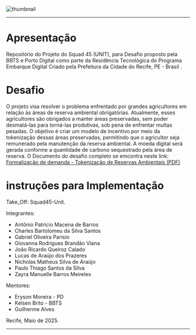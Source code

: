 ![thumbnail](https://recifevirado.recife.pe.gov.br/wp-content/uploads/2021/10/logo-embarque-digital-1.png)




---
# Apresentação
Repositório do Projeto do Squad 45 (UNIT), para Desafio proposto pela BBTS e Porto Digital como parte da Residência Tecnológica do Programa Embarque Digital Criado pela Prefeitura da Cidade do Recife, PE - Brasil . 

# Desafio

O projeto visa resolver o problema enfrentado por grandes agricultores em relação às áreas de 
reserva ambiental obrigatórias. Atualmente, esses agricultores são obrigados a manter áreas preservadas, 
sem poder desmatá-las para torná-las produtivas, sob pena de enfrentar multas pesadas. O objetivo é criar 
um modelo de incentivo por meio da tokenização dessas áreas preservadas, permitindo que o agricultor seja 
remunerado pela manutenção da reserva ambiental. A moeda digital será gerada conforme a quantidade de 
carbono sequestrado pela área de reserva. 
O Documento do desafio completo se emcontra neste link: [Formalização de demanda - Tokenização de Reservas Ambientais (PDF)](./Docs/Fomalização%20de%20demanda%20-%20Tokenização%20de%20Reservas%20Ambientais.pdf)

# instruções para Implementação



Take_Off: Squad45-Unit.

Integrantes:
- Antônio Patrício Macena de Barros
- Charles Bartolomeu da Silva Santos
- Gabriel Oliveira Parisio
- Giovanna Rodrigues Brandão Viana
- João Ricardo Queiroz Calado
- Lucas de Araújo dos Prazeres
- Nicholas Matheus Silva de Araújo
- Paulo Thiago Santos da Silva
- Zayra Manuelle Barros Meireles

Mentores:
- Eryson Moreira - PD
- Kelsen Brito - BBTS
- Guilherme Alves


Recife, Maio de 2025.

---